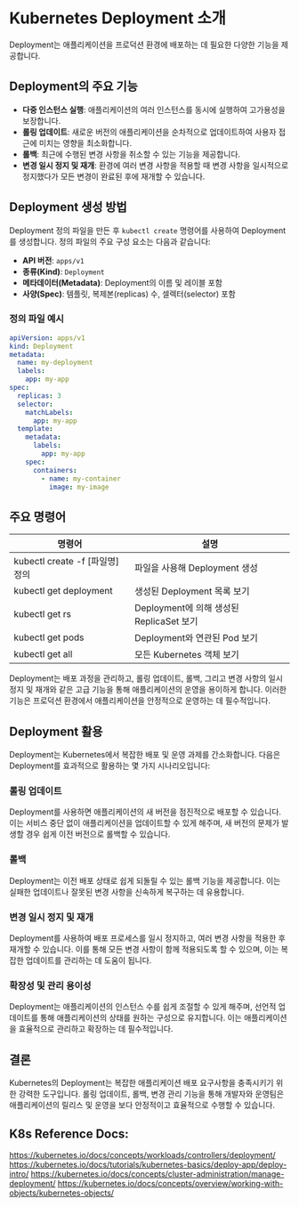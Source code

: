# Kubernetes Deployment 소개

Deployment는 애플리케이션을 프로덕션 환경에 배포하는 데 필요한 다양한 기능을 제공합니다.

## Deployment의 주요 기능

- **다중 인스턴스 실행**: 애플리케이션의 여러 인스턴스를 동시에 실행하여 고가용성을 보장합니다.
- **롤링 업데이트**: 새로운 버전의 애플리케이션을 순차적으로 업데이트하여 사용자 접근에 미치는 영향을 최소화합니다.
- **롤백**: 최근에 수행된 변경 사항을 취소할 수 있는 기능을 제공합니다.
- **변경 일시 정지 및 재개**: 환경에 여러 변경 사항을 적용할 때 변경 사항을 일시적으로 정지했다가 모든 변경이 완료된 후에 재개할 수 있습니다.

## Deployment 생성 방법

Deployment 정의 파일을 만든 후 `kubectl create` 명령어를 사용하여 Deployment를 생성합니다. 정의 파일의 주요 구성 요소는 다음과 같습니다:

- **API 버전**: `apps/v1`
- **종류(Kind)**: `Deployment`
- **메타데이터(Metadata)**: Deployment의 이름 및 레이블 포함
- **사양(Spec)**: 템플릿, 복제본(replicas) 수, 셀렉터(selector) 포함

### 정의 파일 예시

```yaml
apiVersion: apps/v1
kind: Deployment
metadata:
  name: my-deployment
  labels:
    app: my-app
spec:
  replicas: 3
  selector:
    matchLabels:
      app: my-app
  template:
    metadata:
      labels:
        app: my-app
    spec:
      containers:
        - name: my-container
          image: my-image
```

## 주요 명령어

| <center>명령어</center>         | <center>설명</center>                    |
| :------------------------------ | :--------------------------------------- |
| kubectl create -f [파일명] 정의 | 파일을 사용해 Deployment 생성            |
| kubectl get deployment          | 생성된 Deployment 목록 보기              |
| kubectl get rs                  | Deployment에 의해 생성된 ReplicaSet 보기 |
| kubectl get pods                | Deployment와 연관된 Pod 보기             |
| kubectl get all                 | 모든 Kubernetes 객체 보기                |

Deployment는 배포 과정을 관리하고, 롤링 업데이트, 롤백, 그리고 변경 사항의 일시 정지 및 재개와 같은 고급 기능을 통해 애플리케이션의 운영을 용이하게 합니다. 이러한 기능은 프로덕션 환경에서 애플리케이션을 안정적으로 운영하는 데 필수적입니다.

## Deployment 활용

Deployment는 Kubernetes에서 복잡한 배포 및 운영 과제를 간소화합니다. 다음은 Deployment를 효과적으로 활용하는 몇 가지 시나리오입니다:

### 롤링 업데이트

Deployment를 사용하면 애플리케이션의 새 버전을 점진적으로 배포할 수 있습니다. 이는 서비스 중단 없이 애플리케이션을 업데이트할 수 있게 해주며, 새 버전의 문제가 발생할 경우 쉽게 이전 버전으로 롤백할 수 있습니다.

### 롤백

Deployment는 이전 배포 상태로 쉽게 되돌릴 수 있는 롤백 기능을 제공합니다. 이는 실패한 업데이트나 잘못된 변경 사항을 신속하게 복구하는 데 유용합니다.

### 변경 일시 정지 및 재개

Deployment를 사용하여 배포 프로세스를 일시 정지하고, 여러 변경 사항을 적용한 후 재개할 수 있습니다. 이를 통해 모든 변경 사항이 함께 적용되도록 할 수 있으며, 이는 복잡한 업데이트를 관리하는 데 도움이 됩니다.

### 확장성 및 관리 용이성

Deployment는 애플리케이션의 인스턴스 수를 쉽게 조절할 수 있게 해주며, 선언적 업데이트를 통해 애플리케이션의 상태를 원하는 구성으로 유지합니다. 이는 애플리케이션을 효율적으로 관리하고 확장하는 데 필수적입니다.

## 결론

Kubernetes의 Deployment는 복잡한 애플리케이션 배포 요구사항을 충족시키기 위한 강력한 도구입니다. 롤링 업데이트, 롤백, 변경 관리 기능을 통해 개발자와 운영팀은 애플리케이션의 릴리스 및 운영을 보다 안정적이고 효율적으로 수행할 수 있습니다.

## K8s Reference Docs:

https://kubernetes.io/docs/concepts/workloads/controllers/deployment/
https://kubernetes.io/docs/tutorials/kubernetes-basics/deploy-app/deploy-intro/
https://kubernetes.io/docs/concepts/cluster-administration/manage-deployment/
https://kubernetes.io/docs/concepts/overview/working-with-objects/kubernetes-objects/
